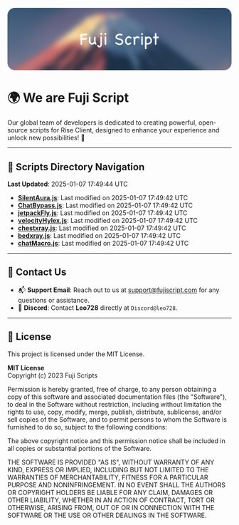 ![Banner](.github/b.webp)

# 🌍 **We are Fuji Script**

Our global team of developers is dedicated to creating powerful, open-source scripts for Rise Client, designed to enhance your experience and unlock new possibilities! 🌟

---
<!-- SCRIPTS_NAVIGATION_START -->
## 📂 **Scripts Directory Navigation**

**Last Updated**: 2025-01-07 17:49:44 UTC

- **[SilentAura.js](scripts/SilentAura.js)**: Last modified on 2025-01-07 17:49:42 UTC
- **[ChatBypass.js](scripts/ChatBypass.js)**: Last modified on 2025-01-07 17:49:42 UTC
- **[jetpackFly.js](scripts/jetpackFly.js)**: Last modified on 2025-01-07 17:49:42 UTC
- **[velocityHylex.js](scripts/velocityHylex.js)**: Last modified on 2025-01-07 17:49:42 UTC
- **[chestxray.js](scripts/chestxray.js)**: Last modified on 2025-01-07 17:49:42 UTC
- **[bedxray.js](scripts/bedxray.js)**: Last modified on 2025-01-07 17:49:42 UTC
- **[chatMacro.js](scripts/chatMacro.js)**: Last modified on 2025-01-07 17:49:42 UTC

<!-- SCRIPTS_NAVIGATION_END -->

---

## 💬 **Contact Us**  
- 📬 **Support Email**: Reach out to us at [support@fujiscript.com](mailto:support@fujiscript.com) for any questions or assistance.  
- 💬 **Discord**: Contact **Leo728** directly at `Discord@leo728`.

---

## 📜 **License**

This project is licensed under the MIT License.  

**MIT License**  
Copyright (c) 2023 Fuji Scripts  

Permission is hereby granted, free of charge, to any person obtaining a copy of this software and associated documentation files (the "Software"), to deal in the Software without restriction, including without limitation the rights to use, copy, modify, merge, publish, distribute, sublicense, and/or sell copies of the Software, and to permit persons to whom the Software is furnished to do so, subject to the following conditions:  

The above copyright notice and this permission notice shall be included in all copies or substantial portions of the Software.  

THE SOFTWARE IS PROVIDED "AS IS", WITHOUT WARRANTY OF ANY KIND, EXPRESS OR IMPLIED, INCLUDING BUT NOT LIMITED TO THE WARRANTIES OF MERCHANTABILITY, FITNESS FOR A PARTICULAR PURPOSE AND NONINFRINGEMENT. IN NO EVENT SHALL THE AUTHORS OR COPYRIGHT HOLDERS BE LIABLE FOR ANY CLAIM, DAMAGES OR OTHER LIABILITY, WHETHER IN AN ACTION OF CONTRACT, TORT OR OTHERWISE, ARISING FROM, OUT OF OR IN CONNECTION WITH THE SOFTWARE OR THE USE OR OTHER DEALINGS IN THE SOFTWARE.  
